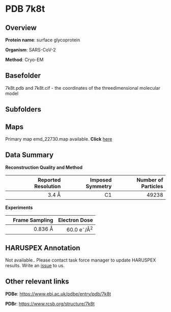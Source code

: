 # PDB 7k8t

## Overview

**Protein name**: surface glycoprotein

**Organism**: SARS-CoV-2

**Method**: Cryo-EM



## Basefolder

7k8t.pdb and 7k8t.cif - the coordinates of the threedimensional molecular model

## Subfolders









## Maps

Primary map emd_22730.map available. **Click** [here](http://ftp.wwpdb.org/pub/emdb/structures/EMD-22730/map/) 

## Data Summary
**Reconstruction Quality and Method**

|   | Reported Resolution | Imposed Symmetry | Number of Particles |
|---|-------------:|----------------:|--------------:|
|   |3.4 Å|C1|49238|

**Experiments**

|   | Frame Sampling | Electron Dose |
|---|-------------:|----------------:|
|   |0.836 Å|60.0 e<sup>-</sup>/Å<sup>2</sup>|

## HARUSPEX Annotation

Not available.. Please contact task force manager to update HARUSPEX results. Write an [issue](https://github.com/thorn-lab/coronavirus_structural_task_force/issues) to us.

## Other relevant links 
**PDBe**:  https://www.ebi.ac.uk/pdbe/entry/pdb/7k8t
 
**PDBr**: https://www.rcsb.org/structure/7k8t 
